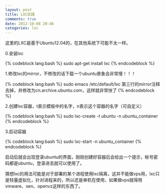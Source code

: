 ```yaml
---
layout: post
title: LXC实践
comments: true
date: 2012-10-08 20:46
categories: lxc
---
```

这里的LXC是基于Ubuntu12.04的，在其他系统下可能不太一样。

0.安装lxc

{% codeblock lang:bash %}
sudo apt-get install lxc
{% endcodeblock %}

1.修改lxc的mirror，不修改的话下载一个ubuntu景象会非常慢！！！

{% codeblock lang:bash %}
sudo emacs /etc/default/lxc
第三行的mirror注释去掉，并修改为cn.archive.ubuntu.com，这样就非常快了
{% endcodeblock %}

2.创建lxc容器，t表示模板中的名字，n表示这个容器的名字（可自定义）

{% codeblock lang:bash %}
sudo lxc-create -t ubuntu -n ubuntu_container
{% endcodeblock %}

3.启动容器

{% codeblock lang:bash %}
sudo lxc-start -n ubuntu_container
{% endcodeblock %}

启动后就会出现登录ubuntu的界面，刚刚创建好容器后会给出一个提示，帐号密码都是ubuntu，登录进去就可以使用了。

猜想lxc的用法可能是对于部署的某个进程使用lxc隔离，这并不能做vps用，lxc只是轻量虚拟化，针对进程来的，所以还是单机在使用，如果做vps就得用vmware、xen、openvz这样的东西了。

